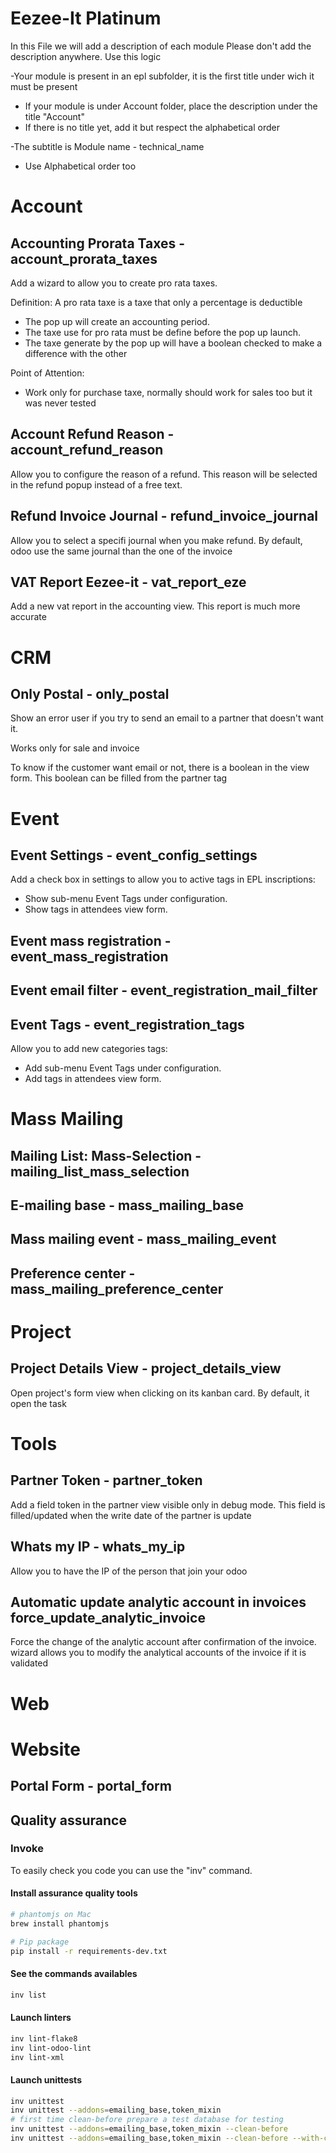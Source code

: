 Eezee-It Platinum
=================

In this File we will add a description of each module
Please don't add the description anywhere.
Use this logic

-Your module is present in an epl subfolder, it is the first title under wich it must be present
- If your module is under Account folder, place the description under the title "Account"
- If there is no title yet, add it but respect the alphabetical order

-The subtitle is Module name - technical_name
- Use Alphabetical order too

# Account

## Accounting Prorata Taxes - account_prorata_taxes

Add a wizard to allow you to create pro rata taxes.

Definition: A pro rata taxe is a taxe that only a percentage is deductible

- The pop up will create an accounting period.
- The taxe use for pro rata must be define before the pop up launch.
- The taxe generate by the pop up will have a boolean checked to make a difference with the other

Point of Attention:

- Work only for purchase taxe, normally should work for sales too but it was never tested

## Account Refund Reason - account_refund_reason

Allow you to configure the reason of a refund.
This reason will be selected in the refund popup instead of a free text.

## Refund Invoice Journal - refund_invoice_journal

Allow you to select a specifi journal when you make refund.
By default, odoo use the same journal than the one of the invoice

## VAT Report Eezee-it - vat_report_eze

Add a new vat report in the accounting view.
This report is much more accurate

# CRM

## Only Postal - only_postal

Show an error user if you try to send an email to a partner that doesn't want it.

Works only for sale and invoice

To know if the customer want email or not, there is a boolean in the view form.
This boolean can be filled from the partner tag

# Event

## Event Settings - event_config_settings

Add a check box in settings to allow you to active tags in EPL inscriptions:

- Show sub-menu Event Tags under configuration.
- Show tags in attendees view form.

## Event mass registration - event_mass_registration

## Event email filter - event_registration_mail_filter

## Event Tags - event_registration_tags

Allow you to add new categories tags:

- Add sub-menu Event Tags under configuration.
- Add tags in attendees view form.

# Mass Mailing

## Mailing List: Mass-Selection - mailing_list_mass_selection

## E-mailing base - mass_mailing_base

## Mass mailing event - mass_mailing_event

## Preference center - mass_mailing_preference_center

# Project

## Project Details View - project_details_view

Open project's form view when clicking on its kanban card.
By default, it open the task

# Tools

## Partner Token - partner_token

Add a field token in the partner view visible only in debug mode.
This field is filled/updated when the write date of the partner is update

## Whats my IP - whats_my_ip

Allow you to have the IP of the person that join your odoo

## Automatic update analytic account in invoices force_update_analytic_invoice

Force the change of the analytic account after confirmation of the invoice.
wizard allows you to modify the analytical accounts of the invoice if it is
validated

# Web

# Website

## Portal Form - portal_form

## Quality assurance

### Invoke

To easily check you code you can use the "inv" command.

#### Install assurance quality tools

```bash
# phantomjs on Mac
brew install phantomjs

# Pip package
pip install -r requirements-dev.txt
```

#### See the commands availables

```bash
inv list
```

#### Launch linters

```bash
inv lint-flake8
inv lint-odoo-lint
inv lint-xml
```

#### Launch unittests

```bash
inv unittest
inv unittest --addons=emailing_base,token_mixin
# first time clean-before prepare a test database for testing
inv unittest --addons=emailing_base,token_mixin --clean-before
inv unittest --addons=emailing_base,token_mixin --clean-before --with-coverage
```
